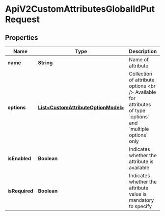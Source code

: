 

# ApiV2CustomAttributesGlobalIdPutRequest


## Properties

| Name | Type | Description | Notes |
|------------ | ------------- | ------------- | -------------|
|**name** | **String** | Name of attribute |  |
|**options** | [**List&lt;CustomAttributeOptionModel&gt;**](CustomAttributeOptionModel.md) | Collection of attribute options  &lt;br /&gt;  Available for attributes of type &#x60;options&#x60; and &#x60;multiple options&#x60; only |  [optional] |
|**isEnabled** | **Boolean** | Indicates whether the attribute is available |  [optional] |
|**isRequired** | **Boolean** | Indicates whether the attribute value is mandatory to specify |  [optional] |




